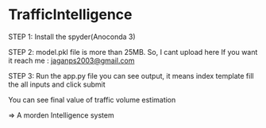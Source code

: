 # TrafficIntelligence


STEP 1:
 Install the spyder(Anoconda 3)




STEP 2:
 model.pkl file is more than 25MB. So, I cant upload here If you want it reach me : jaganps2003@gmail.com




 STEP 3:
  Run the app.py file you can see output, it means index template fill the all inputs and click submit





  You can see final value of traffic volume estimation

  => A morden Intelligence system 
  
 
